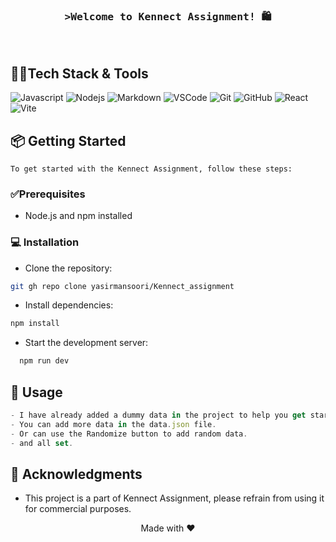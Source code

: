 <!-- Intro  -->
<h3 align="center">
        <samp>&gt;Welcome to Kennect Assignment! 🛍️</samp>
</h3>
<br />

## 👩‍💻Tech Stack & Tools
![Javascript](https://img.shields.io/badge/Javascript-F0DB4F?style=for-the-badge&labelColor=black&logo=javascript&logoColor=F0DB4F)
![Nodejs](https://img.shields.io/badge/Nodejs-3C873A?style=for-the-badge&labelColor=black&logo=node.js&logoColor=3C873A)
![Markdown](https://img.shields.io/badge/Markdown-000000?style=for-the-badge&logo=markdown&logoColor=white)
![VSCode](https://img.shields.io/badge/Visual_Studio-0078d7?style=for-the-badge&logo=visual%20studio&logoColor=white)
![Git](https://img.shields.io/badge/Git-F05032?style=for-the-badge&logo=git&logoColor=white)
![GitHub](https://img.shields.io/badge/GitHub-black?style=for-the-badge&logo=github&logoColor=white)
![React](https://img.shields.io/badge/React-61DAFB?style=for-the-badge&labelColor=black&logo=react&logoColor=61DAFB)
![Vite](https://img.shields.io/badge/Vite-646CFF?style=for-the-badge&labelColor=black&logo=vite&logoColor=646CFF)
<br/>

## 📦 Getting Started

`To get started with the Kennect Assignment, follow these steps:`

### ✅Prerequisites
- Node.js and npm installed

### 💻 Installation

- Clone the repository: 
```sh
git gh repo clone yasirmansoori/Kennect_assignment
````
- Install dependencies: 
```sh
npm install
````
- Start the development server:
```sh
  npm run dev
```
## 🚀 Usage

```js
- I have already added a dummy data in the project to help you get started.
- You can add more data in the data.json file.
- Or can use the Randomize button to add random data.
- and all set.
```

## 🎉 Acknowledgments
- This project is a part of Kennect Assignment, please refrain from using it for commercial purposes.
<div align="center">Made with ❤️</div>

